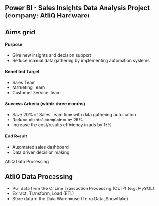 ## Power BI - Sales Insights Data Analysis Project (company: AtliQ Hardware)

## Aims grid

#### Purpose
- Give new insights and decision support
- Reduce manual data gathering by implementing automation systems

#### Benefited Target
- Sales Team
- Marketing Team
- Customer Service Team

#### Success Criteria (within three months)
- Save 20% of Sales Team time with data gathering automation
- Reduce clients' complaints by 25%
- Increase the cost/results efficiency in ads by 15%

#### End Result
- Automated sales dashboard
- Data driven decision making


<div style=“text-align: center;”> AtliQ Data Processing</div>

## AtliQ Data Processing
- Pull data from the OnLine Transaction Processing (OLTP) (e.g. MySQL)
- Extract, Transform, Load (ETL)
- Store data in the Data Warehouse (Terra Data, Snowflake)
















